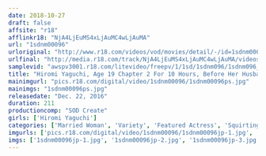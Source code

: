 ```yaml
---
date: 2018-10-27
draft: false
affsite: "r18"
afflinkr18: "NjA4LjEuMS4xLjAuMC4wLjAuMA"
url: "1sdnm00096"
urloriginal: "http://www.r18.com/videos/vod/movies/detail/-/id=1sdnm00096"
urlfinal: "http://media.r18.com/track/NjA4LjEuMS4xLjAuMC4wLjAuMA/videos/vod/movies/detail/-/id=1sdnm00096"
samplevid: "awspv3001.r18.com/litevideo/freepv/1/1sd/1sdnm096/1sdnm096_dmb_w.mp4"
title: "Hiromi Yaguchi, Age 19 Chapter 2 For 10 Hours, Before Her Husband Comes Home From Work, She'll Be Cumming, Teasing, Orgasming, Squirting, And Pumping Her Ass Furiously In Foursome Sex So Many Men, So Many Ways To Have Sex 15 Cum Shots"
mainimgurl: "pics.r18.com/digital/video/1sdnm00096/1sdnm00096ps.jpg"
mainimgs: "1sdnm00096ps.jpg"
releasedate: "Dec. 22, 2016"
duration: 211
productioncomp: "SOD Create"
girls: ['Hiromi Yaguchi']
categories: ['Married Woman', 'Variety', 'Featured Actress', 'Squirting', 'Sex Toys', 'Threesome / Foursome', 'Hi-Def']
imgurls: ['pics.r18.com/digital/video/1sdnm00096/1sdnm00096jp-1.jpg', 'pics.r18.com/digital/video/1sdnm00096/1sdnm00096jp-2.jpg', 'pics.r18.com/digital/video/1sdnm00096/1sdnm00096jp-3.jpg', 'pics.r18.com/digital/video/1sdnm00096/1sdnm00096jp-4.jpg', 'pics.r18.com/digital/video/1sdnm00096/1sdnm00096jp-5.jpg', 'pics.r18.com/digital/video/1sdnm00096/1sdnm00096jp-6.jpg', 'pics.r18.com/digital/video/1sdnm00096/1sdnm00096jp-7.jpg', 'pics.r18.com/digital/video/1sdnm00096/1sdnm00096jp-8.jpg', 'pics.r18.com/digital/video/1sdnm00096/1sdnm00096jp-9.jpg', 'pics.r18.com/digital/video/1sdnm00096/1sdnm00096jp-10.jpg', 'pics.r18.com/digital/video/1sdnm00096/1sdnm00096jp-11.jpg', 'pics.r18.com/digital/video/1sdnm00096/1sdnm00096jp-12.jpg', 'pics.r18.com/digital/video/1sdnm00096/1sdnm00096jp-13.jpg', 'pics.r18.com/digital/video/1sdnm00096/1sdnm00096jp-14.jpg', 'pics.r18.com/digital/video/1sdnm00096/1sdnm00096jp-15.jpg', 'pics.r18.com/digital/video/1sdnm00096/1sdnm00096jp-16.jpg', 'pics.r18.com/digital/video/1sdnm00096/1sdnm00096jp-17.jpg', 'pics.r18.com/digital/video/1sdnm00096/1sdnm00096jp-18.jpg', 'pics.r18.com/digital/video/1sdnm00096/1sdnm00096jp-19.jpg', 'pics.r18.com/digital/video/1sdnm00096/1sdnm00096jp-20.jpg']
imgs: ['1sdnm00096jp-1.jpg', '1sdnm00096jp-2.jpg', '1sdnm00096jp-3.jpg', '1sdnm00096jp-4.jpg', '1sdnm00096jp-5.jpg', '1sdnm00096jp-6.jpg', '1sdnm00096jp-7.jpg', '1sdnm00096jp-8.jpg', '1sdnm00096jp-9.jpg', '1sdnm00096jp-10.jpg', '1sdnm00096jp-11.jpg', '1sdnm00096jp-12.jpg', '1sdnm00096jp-13.jpg', '1sdnm00096jp-14.jpg', '1sdnm00096jp-15.jpg', '1sdnm00096jp-16.jpg', '1sdnm00096jp-17.jpg', '1sdnm00096jp-18.jpg', '1sdnm00096jp-19.jpg', '1sdnm00096jp-20.jpg']
---
```

